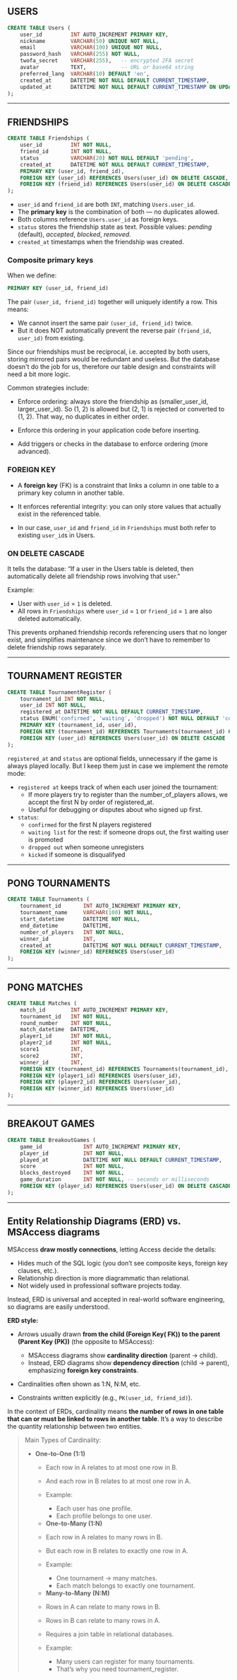 ## USERS

```sql
CREATE TABLE Users (
    user_id			INT AUTO_INCREMENT PRIMARY KEY,
    nickname		VARCHAR(50) UNIQUE NOT NULL,
    email			VARCHAR(100) UNIQUE NOT NULL,
    password_hash	VARCHAR(255) NOT NULL,
    twofa_secret	VARCHAR(255),	-- encrypted 2FA secret
    avatar			TEXT,			-- URL or base64 string
    preferred_lang	VARCHAR(10) DEFAULT 'en',
    created_at		DATETIME NOT NULL DEFAULT CURRENT_TIMESTAMP,
    updated_at		DATETIME NOT NULL DEFAULT CURRENT_TIMESTAMP ON UPDATE CURRENT_TIMESTAMP
);
```

---

## FRIENDSHIPS

```sql
CREATE TABLE Friendships (
    user_id   		INT NOT NULL,
    friend_id 		INT NOT NULL,
    status    		VARCHAR(20) NOT NULL DEFAULT 'pending',
    created_at 		DATETIME NOT NULL DEFAULT CURRENT_TIMESTAMP,
    PRIMARY KEY (user_id, friend_id),
    FOREIGN KEY (user_id) REFERENCES Users(user_id) ON DELETE CASCADE,
    FOREIGN KEY (friend_id) REFERENCES Users(user_id) ON DELETE CASCADE
);
```

- `user_id` and `friend_id` are both `INT`, matching `Users.user_id`.
- The **primary key** is the combination of both — no duplicates allowed.
- Both columns reference `Users.user_id` as foreign keys.
- `status` stores the friendship state as text. Possible values: _pending_ (default), _accepted_, _blocked_, _removed_.
- `created_at` timestamps when the friendship was created.

### Composite primary keys

When we define:

```sql
PRIMARY KEY (user_id, friend_id)
```

The pair `(user_id, friend_id)` together will uniquely identify a row. This means:

- We cannot insert the same pair `(user_id, friend_id)` twice.
- But it does NOT automatically prevent the reverse pair `(friend_id, user_id)` from existing.

Since our friendships must be reciprocal, i.e. accepted by both users, storing mirrored pairs would be redundant and useless. But the database doesn't do the job for us, therefore our table design and constraints will need a bit more logic.

Common strategies include:

- Enforce ordering: always store the friendship as (smaller_user_id, larger_user_id). So (1, 2) is allowed but (2, 1) is rejected or converted to (1, 2). That way, no duplicates in either order.

- Enforce this ordering in your application code before inserting.

- Add triggers or checks in the database to enforce ordering (more advanced).

### FOREIGN KEY

- A **foreign key** (FK) is a constraint that links a column in one table to a primary key column in another table.

- It enforces referential integrity: you can only store values that actually exist in the referenced table.

- In our case, `user_id` and `friend_id` in `Friendships` must both refer to existing `user_id`s in Users.

### ON DELETE CASCADE

It tells the database: “If a user in the Users table is deleted, then automatically delete all friendship rows involving that user.”

Example:

- User with `user_id` = `1` is deleted.
- All rows in `Friendships` where `user_id` = `1` or `friend_id` = `1` are also deleted automatically.

This prevents orphaned friendship records referencing users that no longer exist, and simplifies maintenance since we don’t have to remember to delete friendship rows separately.

---

## TOURNAMENT REGISTER

```sql
CREATE TABLE TournamentRegister (
    tournament_id INT NOT NULL,
    user_id INT NOT NULL,
    registered_at DATETIME NOT NULL DEFAULT CURRENT_TIMESTAMP,
    status ENUM('confirmed', 'waiting', 'dropped') NOT NULL DEFAULT 'confirmed',
    PRIMARY KEY (tournament_id, user_id),
    FOREIGN KEY (tournament_id) REFERENCES Tournaments(tournament_id) ON DELETE CASCADE,
    FOREIGN KEY (user_id) REFERENCES Users(user_id) ON DELETE CASCADE
);
```

`registered_at` and `status` are optional fields, unnecessary if the game is always played locally. But I keep them just in case we implement the remote mode:

- `registered at` keeps track of when each user joined the tournament:
	+ If more players try to register than the number_of_players allows, we accept the first N by order of registered_at.
	+ Useful for debugging or disputes about who signed up first.
- `status`:
	+ `confirmed` for the first N players registered 
	+ `waiting list` for the rest: if someone drops out, the first waiting user is promoted
	+ `dropped out` when someone unregisters
	+ `kicked` if someone is disqualifyed

---

## PONG TOURNAMENTS

```sql
CREATE TABLE Tournaments (
    tournament_id		INT AUTO_INCREMENT PRIMARY KEY,
    tournament_name		VARCHAR(100) NOT NULL,
    start_datetime 		DATETIME NOT NULL,
    end_datetime		DATETIME,
    number_of_players	INT NOT NULL,
    winner_id			INT,
    created_at			DATETIME NOT NULL DEFAULT CURRENT_TIMESTAMP,
    FOREIGN KEY (winner_id) REFERENCES Users(user_id)
);
```

---

## PONG MATCHES

```sql
CREATE TABLE Matches (
    match_id		INT AUTO_INCREMENT PRIMARY KEY,
    tournament_id	INT NOT NULL,
    round_number	INT NOT NULL,
    match_datetime	DATETIME,
    player1_id		INT NOT NULL,
    player2_id		INT NOT NULL,
    score1			INT,
    score2			INT,
    winner_id		INT,
    FOREIGN KEY (tournament_id) REFERENCES Tournaments(tournament_id),
    FOREIGN KEY (player1_id) REFERENCES Users(user_id),
    FOREIGN KEY (player2_id) REFERENCES Users(user_id),
    FOREIGN KEY (winner_id) REFERENCES Users(user_id)
);
```

---

## BREAKOUT GAMES

```sql
CREATE TABLE BreakoutGames (
    game_id				INT AUTO_INCREMENT PRIMARY KEY,
    player_id			INT NOT NULL,
    played_at			DATETIME NOT NULL DEFAULT CURRENT_TIMESTAMP,
    score				INT NOT NULL,
    blocks_destroyed	INT NOT NULL,
    game_duration		INT NOT NULL, -- seconds or milliseconds
    FOREIGN KEY (player_id) REFERENCES Users(user_id) ON DELETE CASCADE
);
```

---

## Entity Relationship Diagrams (ERD) vs. MSAccess diagrams

MSAccess **draw mostly connections**, letting Access decide the details:

- Hides much of the SQL logic (you don’t see composite keys, foreign key clauses, etc.).
- Relationship direction is more diagrammatic than relational.
- Not widely used in professional software projects today.

Instead, ERD is universal and accepted in real-world software engineering, so diagrams are easily understood.

**ERD style:**

- Arrows usually drawn **from the child (Foreign Key( FK)) to the parent (Parent Key (PK))** (the opposite to MSAccess):

	+ MSAccess diagrams show **cardinality direction** (parent → child).
	+ Instead, ERD diagrams show **dependency direction** (child → parent), emphasizing **foreign key constraints**.

- Cardinalities often shown as 1:N, N:M, etc.

- Constraints written explicitly (e.g., `PK(user_id, friend_id)`).

In the context of ERDs, cardinality means **the number of rows in one table that can or must be linked to rows in another table**. It’s a way to describe the quantity relationship between two entities.

>Main Types of Cardinality:
>- **One-to-One (1:1)**
>	+ Each row in A relates to at most one row in B.
>	+ And each row in B relates to at most one row in A.
>
>	+ Example:
>		- Each user has one profile.
>		- Each profile belongs to one user.
>
>	- **One-to-Many (1:N)**    
>	+ Each row in A relates to many rows in B.
>	+ But each row in B relates to exactly one row in A.
>
>	+ Example:    
>		- One tournament → many matches.
>		- Each match belongs to exactly one tournament.
>
>	- **Many-to-Many (N:M)**    
>	+ Rows in A can relate to many rows in B.
>	+ Rows in B can relate to many rows in A.
>	+ Requires a join table in relational databases.
>		
>	+ Example:    
>		- Many users can register for many tournaments.
>		- That’s why you need tournament_register.



